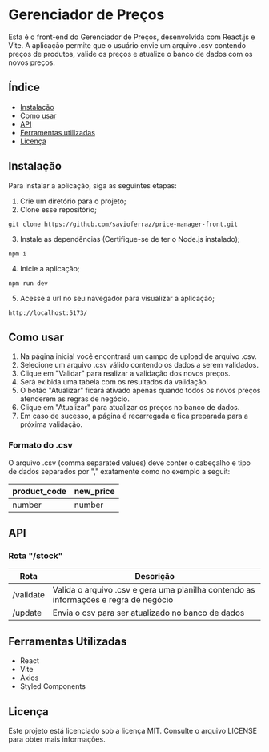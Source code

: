 # Gerenciador de Preços

Esta é o front-end do Gerenciador de Preços, desenvolvida com React.js e Vite. A aplicação permite que o usuário envie um arquivo .csv contendo preços de produtos, valide os preços e atualize o banco de dados com os novos preços.

## Índice

- [Instalação](#instalação)
- [Como usar](#como-usar)
- [API](#api)
- [Ferramentas utilizadas](#ferramentas-utilizadas)
- [Licença](#licença)

## Instalação

Para instalar a aplicação, siga as seguintes etapas:

1. Crie um diretório para o projeto;
2. Clone esse repositório;

```
git clone https://github.com/savioferraz/price-manager-front.git
```

3. Instale as dependências (Certifique-se de ter o Node.js instalado);

```
npm i
```

4. Inicie a aplicação;

```
npm run dev
```

5. Acesse a url no seu navegador para visualizar a aplicação;

```
http://localhost:5173/
```

## Como usar

1. Na página inicial você encontrará um campo de upload de arquivo .csv.
2. Selecione um arquivo .csv válido contendo os dados a serem validados.
3. Clique em "Validar" para realizar a validação dos novos preços.
4. Será exibida uma tabela com os resultados da validação.
5. O botão "Atualizar" ficará ativado apenas quando todos os novos preços atenderem as regras de negócio.
6. Clique em "Atualizar" para atualizar os preços no banco de dados.
7. Em caso de sucesso, a página é recarregada e fica preparada para a próxima validação.

### Formato do .csv

O arquivo .csv (comma separated values) deve conter o cabeçalho e tipo de dados separados por "," exatamente como no exemplo a seguit:

| product_code | new_price |
| ------------ | --------- |
| number       | number    |

## API

### Rota "/stock"

| Rota      | Descrição                                                                            |
| --------- | ------------------------------------------------------------------------------------ |
| /validate | Valida o arquivo .csv e gera uma planilha contendo as informações e regra de negócio |
| /update   | Envia o csv para ser atualizado no banco de dados                                    |

## Ferramentas Utilizadas

- React
- Vite
- Axios
- Styled Components

## Licença

Este projeto está licenciado sob a licença MIT. Consulte o arquivo LICENSE para obter mais informações.
